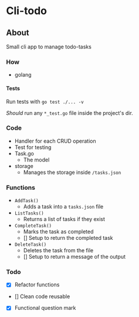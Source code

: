 # Cli-todo

## About

Small cli app to manage todo-tasks

### How

- golang

#### Tests

Run tests with `go test ./... -v`

_Should_ run any `*_test.go` file inside the project's dir.

### Code

- Handler for each CRUD operation
- Test for testing
- Task.go
  - The model
- storage
  - Manages the storage inside `/tasks.json`

### Functions

- `AddTask()`
  - Adds a task into a `tasks.json` file
- `ListTasks()`
  - Returns a list of tasks if they exist
- `CompleteTask()`
  - Marks the task as completed
  - [] Setup to return the completed task
- `DeleteTask()`
  - Deletes the task from the file
  - [] Setup to return a message of the output

### Todo

- [x] Refactor functions
- [] Clean code reusable
- [x] Functional question mark
